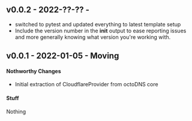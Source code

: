 ## v0.0.2 - 2022-??-?? -

* switched to pytest and updated everything to latest template setup
* Include the version number in the __init__ output to ease reporting issues
  and more generally knowing what version you're working with.

## v0.0.1 - 2022-01-05 - Moving

#### Nothworthy Changes

* Initial extraction of CloudflareProvider from octoDNS core

#### Stuff

Nothing
